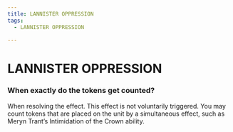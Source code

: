 ```yaml
---
title: LANNISTER OPPRESSION
tags:
  - LANNISTER OPPRESSION

---
```


# LANNISTER OPPRESSION

### When exactly do the tokens get counted?


When resolving the effect. This effect is not voluntarily triggered. You may count tokens that are placed on the unit by a simultaneous effect, such as Meryn Trant’s Intimidation of the Crown ability. 




